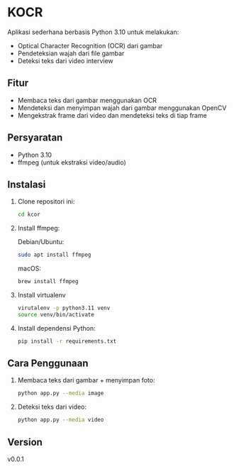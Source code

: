 # KOCR

Aplikasi sederhana berbasis Python 3.10 untuk melakukan:
- Optical Character Recognition (OCR) dari gambar
- Pendeteksian wajah dari file gambar
- Deteksi teks dari video interview

## Fitur

- Membaca teks dari gambar menggunakan OCR
- Mendeteksi dan menyimpan wajah dari gambar menggunakan OpenCV
- Mengekstrak frame dari video dan mendeteksi teks di tiap frame

## Persyaratan

- Python 3.10
- ffmpeg (untuk ekstraksi video/audio)

## Instalasi

1. Clone repositori ini:
    ```bash
    cd kcor
    ```

2. Install ffmpeg:

   Debian/Ubuntu:
    ```bash
    sudo apt install ffmpeg
    ```

   macOS:
    ```bash
    brew install ffmpeg
    ```

3. Install virtualenv
    ```bash
    virutalenv -p python3.11 venv
    source venv/bin/activate
    ```

4. Install dependensi Python:
    ```bash
    pip install -r requirements.txt
    ```

## Cara Penggunaan

1. Membaca teks dari gambar + menyimpan foto:
    ```bash
    python app.py --media image
    ```

2. Deteksi teks dari video:
    ```bash
    python app.py --media video
    ```

## Version
v0.0.1